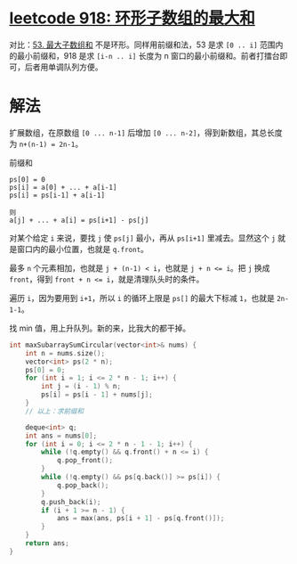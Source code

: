 # [leetcode 918: 环形子数组的最大和](https://leetcode.cn/problems/maximum-sum-circular-subarray)

对比：[53. 最大子数组和](../dp/dp-01-最大连续子段和-L4-u14-ex1-leet-53-多种方法.md) 不是环形。同样用前缀和法，53 是求 `[0 .. i]` 范围内的最小前缀和，918 是求 `[i-n .. i]` 长度为 n 窗口的最小前缀和。前者打擂台即可，后者用单调队列方便。

# 解法

扩展数组，在原数组 `[0 ... n-1]` 后增加 `[0 ... n-2]`，得到新数组，其总长度为 `n+(n-1) = 2n-1`。

前缀和
```
ps[0] = 0
ps[i] = a[0] + ... + a[i-1]
ps[i] = ps[i-1] + a[i-1]

则
a[j] + ... + a[i] = ps[i+1] - ps[j]
```
对某个给定 `i` 来说，要找 `j` 使 `ps[j]` 最小，再从 `ps[i+1]` 里减去。显然这个 `j` 就是窗口内的最小位置，也就是 `q.front`。

最多 `n` 个元素相加，也就是 `j + (n-1) < i`，也就是 `j + n <= i`。把 `j` 换成 `front`，得到 `front + n <= i`，就是清理队头时的条件。

遍历 `i`，因为要用到 `i+1`，所以 `i` 的循环上限是 `ps[]` 的最大下标减 `1`，也就是 `2n-1-1`。

找 min 值，用上升队列。新的来，比我大的都干掉。

```c++
int maxSubarraySumCircular(vector<int>& nums) {
    int n = nums.size();
    vector<int> ps(2 * n);
    ps[0] = 0;
    for (int i = 1; i <= 2 * n - 1; i++) {
        int j = (i - 1) % n;
        ps[i] = ps[i - 1] + nums[j];
    }
    // 以上：求前缀和

    deque<int> q;
    int ans = nums[0];
    for (int i = 0; i <= 2 * n - 1 - 1; i++) {
        while (!q.empty() && q.front() + n <= i) {
            q.pop_front();
        }
        while (!q.empty() && ps[q.back()] >= ps[i]) {
            q.pop_back();
        }
        q.push_back(i);
        if (i + 1 >= n - 1) {
            ans = max(ans, ps[i + 1] - ps[q.front()]);
        }
    }
    return ans;
}
```